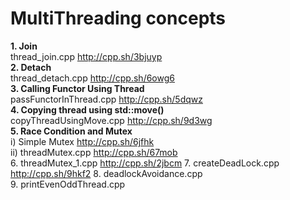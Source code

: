# MultiThreading concepts

**1. Join** <br />
thread_join.cpp                      http://cpp.sh/3bjuyp <br />
**2. Detach** <br />
thread_detach.cpp                    http://cpp.sh/6owg6 <br />
**3. Calling Functor Using Thread** <br />
passFunctorInThread.cpp              http://cpp.sh/5dqwz <br />
**4. Copying thread using std::move()** <br />
copyThreadUsingMove.cpp              http://cpp.sh/9d3wg <br />
**5. Race Condition and Mutex** <br />
i) Simple Mutex                      http://cpp.sh/6jfhk <br />
ii) threadMutex.cpp                      http://cpp.sh/67mob <br />
6. threadMutex_1.cpp                    http://cpp.sh/2jbcm 
7. createDeadLock.cpp                   http://cpp.sh/9hkf2
8. deadlockAvoidance.cpp                
9. printEvenOddThread.cpp
